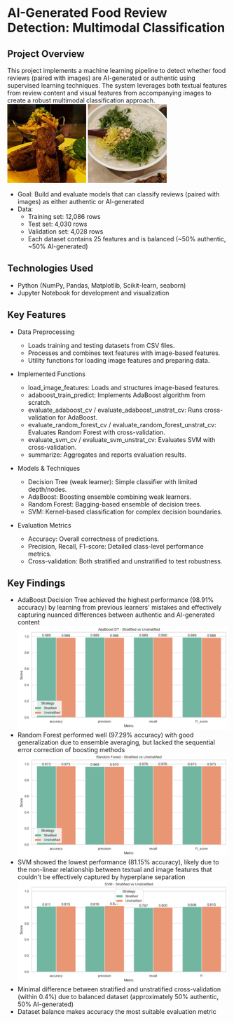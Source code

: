 # AI-Generated Food Review Detection: Multimodal Classification

## Project Overview
This project implements a machine learning pipeline to detect whether food reviews (paired with images) are AI-generated or authentic using supervised learning techniques. The system leverages both textual features from review content and visual features from accompanying images to create a robust multimodal classification approach.
![Image Example 1](images/0.jpg)
![Image Example 2](images/1.jpg)

- Goal: Build and evaluate models that can classify reviews (paired with images) as either authentic or AI-generated
- Data:
  - Training set: 12,086 rows
  - Test set: 4,030 rows
  - Validation set: 4,028 rows
  - Each dataset contains 25 features and is balanced (~50% authentic, ~50% AI-generated)

## Technologies Used
- Python (NumPy, Pandas, Matplotlib, Scikit-learn, seaborn)
- Jupyter Notebook for development and visualization

## Key Features
- Data Preprocessing
    - Loads training and testing datasets from CSV files.
    - Processes and combines text features with image-based features.
    - Utility functions for loading image features and preparing data.

- Implemented Functions
    - load_image_features: Loads and structures image-based features.
    - adaboost_train_predict: Implements AdaBoost algorithm from scratch.
    - evaluate_adaboost_cv / evaluate_adaboost_unstrat_cv: Runs cross-validation for AdaBoost.
    - evaluate_random_forest_cv / evaluate_random_forest_unstrat_cv: Evaluates Random Forest with cross-validation.
    - evaluate_svm_cv / evaluate_svm_unstrat_cv: Evaluates SVM with cross-validation.
    - summarize: Aggregates and reports evaluation results.

- Models & Techniques
    - Decision Tree (weak learner): Simple classifier with limited depth/nodes.
    - AdaBoost: Boosting ensemble combining weak learners.
    - Random Forest: Bagging-based ensemble of decision trees.
    - SVM: Kernel-based classification for complex decision boundaries.

- Evaluation Metrics
    - Accuracy: Overall correctness of predictions.
    - Precision, Recall, F1-score: Detailed class-level performance metrics.
    - Cross-validation: Both stratified and unstratified to test robustness.
  
## Key Findings
- AdaBoost Decision Tree achieved the highest performance (98.91% accuracy) by learning from previous learners' mistakes and effectively capturing nuanced differences between authentic and AI-generated content
  ![Adaboost Comparison](adaboost_dt_comparison.jpg) 
- Random Forest performed well (97.29% accuracy) with good generalization due to ensemble averaging, but lacked the sequential error correction of boosting methods
  ![Random Forest Comparison](random_forest_comparison.jpg)
- SVM showed the lowest performance (81.15% accuracy), likely due to the non-linear relationship between textual and image features that couldn't be effectively captured by hyperplane separation
  ![SVM Comparison](svm_comparison.jpg)
- Minimal difference between stratified and unstratified cross-validation (within 0.4%) due to balanced dataset (approximately 50% authentic, 50% AI-generated)
- Dataset balance makes accuracy the most suitable evaluation metric
